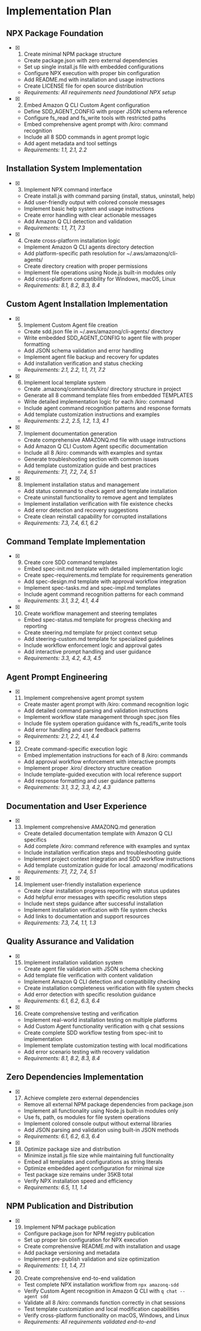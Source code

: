 # Implementation Plan

## NPX Package Foundation

- [x] 1. Create minimal NPM package structure
  - Create package.json with zero external dependencies
  - Set up single install.js file with embedded configurations
  - Configure NPX execution with proper bin configuration
  - Add README.md with installation and usage instructions
  - Create LICENSE file for open source distribution
  - _Requirements: All requirements need foundational NPX setup_

- [x] 2. Embed Amazon Q CLI Custom Agent configuration
  - Define SDD_AGENT_CONFIG with proper JSON schema reference
  - Configure fs_read and fs_write tools with restricted paths
  - Embed comprehensive agent prompt with /kiro: command recognition
  - Include all 8 SDD commands in agent prompt logic
  - Add agent metadata and tool settings
  - _Requirements: 1.1, 2.1, 2.2_

## Installation System Implementation

- [x] 3. Implement NPX command interface
  - Create install.js with command parsing (install, status, uninstall, help)
  - Add user-friendly output with colored console messages
  - Implement basic help system and usage instructions
  - Create error handling with clear actionable messages
  - Add Amazon Q CLI detection and validation
  - _Requirements: 1.1, 7.1, 7.3_

- [x] 4. Create cross-platform installation logic
  - Implement Amazon Q CLI agents directory detection
  - Add platform-specific path resolution for ~/.aws/amazonq/cli-agents/
  - Create directory creation with proper permissions
  - Implement file operations using Node.js built-in modules only
  - Add cross-platform compatibility for Windows, macOS, Linux
  - _Requirements: 8.1, 8.2, 8.3, 8.4_

## Custom Agent Installation Implementation

- [x] 5. Implement Custom Agent file creation
  - Create sdd.json file in ~/.aws/amazonq/cli-agents/ directory
  - Write embedded SDD_AGENT_CONFIG to agent file with proper formatting
  - Add JSON schema validation and error handling
  - Implement agent file backup and recovery for updates
  - Add installation verification and status checking
  - _Requirements: 2.1, 2.2, 1.1, 7.1, 7.2_

- [x] 6. Implement local template system
  - Create .amazonq/commands/kiro/ directory structure in project
  - Generate all 8 command template files from embedded TEMPLATES
  - Write detailed implementation logic for each /kiro: command
  - Include agent command recognition patterns and response formats
  - Add template customization instructions and examples
  - _Requirements: 2.2, 2.5, 1.2, 1.3, 4.1_

- [x] 7. Implement documentation generation
  - Create comprehensive AMAZONQ.md file with usage instructions
  - Add Amazon Q CLI Custom Agent specific documentation
  - Include all 8 /kiro: commands with examples and syntax
  - Generate troubleshooting section with common issues
  - Add template customization guide and best practices
  - _Requirements: 7.1, 7.2, 7.4, 5.1_

- [x] 8. Implement installation status and management
  - Add status command to check agent and template installation
  - Create uninstall functionality to remove agent and templates
  - Implement installation verification with file existence checks
  - Add error detection and recovery suggestions
  - Create clean reinstall capability for corrupted installations
  - _Requirements: 7.3, 7.4, 6.1, 6.2_

## Command Template Implementation

- [x] 9. Create core SDD command templates
  - Embed spec-init.md template with detailed implementation logic
  - Create spec-requirements.md template for requirements generation
  - Add spec-design.md template with approval workflow integration
  - Implement spec-tasks.md and spec-impl.md templates
  - Include agent command recognition patterns for each command
  - _Requirements: 3.1, 3.2, 4.1, 4.4_

- [x] 10. Create workflow management and steering templates
  - Embed spec-status.md template for progress checking and reporting
  - Create steering.md template for project context setup
  - Add steering-custom.md template for specialized guidelines
  - Include workflow enforcement logic and approval gates
  - Add interactive prompt handling and user guidance
  - _Requirements: 3.3, 4.2, 4.3, 4.5_

## Agent Prompt Engineering

- [x] 11. Implement comprehensive agent prompt system
  - Create master agent prompt with /kiro: command recognition logic
  - Add detailed command parsing and validation instructions
  - Implement workflow state management through spec.json files
  - Include file system operation guidance with fs_read/fs_write tools
  - Add error handling and user feedback patterns
  - _Requirements: 2.1, 2.2, 4.1, 4.4_

- [x] 12. Create command-specific execution logic
  - Embed implementation instructions for each of 8 /kiro: commands
  - Add approval workflow enforcement with interactive prompts
  - Implement proper .kiro/ directory structure creation
  - Include template-guided execution with local reference support
  - Add response formatting and user guidance patterns
  - _Requirements: 3.1, 3.2, 3.3, 4.2, 4.3_

## Documentation and User Experience

- [x] 13. Implement comprehensive AMAZONQ.md generation
  - Create detailed documentation template with Amazon Q CLI specifics
  - Add complete /kiro: command reference with examples and syntax
  - Include installation verification steps and troubleshooting guide
  - Implement project context integration and SDD workflow instructions
  - Add template customization guide for local .amazonq/ modifications
  - _Requirements: 7.1, 7.2, 7.4, 5.1_

- [x] 14. Implement user-friendly installation experience
  - Create clear installation progress reporting with status updates
  - Add helpful error messages with specific resolution steps
  - Include next steps guidance after successful installation
  - Implement installation verification with file system checks
  - Add links to documentation and support resources
  - _Requirements: 7.3, 7.4, 1.1, 1.3_

## Quality Assurance and Validation

- [x] 15. Implement installation validation system
  - Create agent file validation with JSON schema checking
  - Add template file verification with content validation
  - Implement Amazon Q CLI detection and compatibility checking
  - Create installation completeness verification with file system checks
  - Add error detection with specific resolution guidance
  - _Requirements: 6.1, 6.2, 6.3, 6.4_

- [x] 16. Create comprehensive testing and verification
  - Implement real-world installation testing on multiple platforms
  - Add Custom Agent functionality verification with q chat sessions
  - Create complete SDD workflow testing from spec-init to implementation
  - Implement template customization testing with local modifications
  - Add error scenario testing with recovery validation
  - _Requirements: 8.1, 8.2, 8.3, 8.4_

## Zero Dependencies Implementation

- [x] 17. Achieve complete zero external dependencies
  - Remove all external NPM package dependencies from package.json
  - Implement all functionality using Node.js built-in modules only
  - Use fs, path, os modules for file system operations
  - Implement colored console output without external libraries
  - Add JSON parsing and validation using built-in JSON methods
  - _Requirements: 6.1, 6.2, 6.3, 6.4_

- [x] 18. Optimize package size and distribution
  - Minimize install.js file size while maintaining full functionality
  - Embed all templates and configurations as string literals
  - Optimize embedded agent configuration for minimal size
  - Test package size remains under 35KB total
  - Verify NPX installation speed and efficiency
  - _Requirements: 6.5, 1.1, 1.4_

## NPM Publication and Distribution

- [x] 19. Implement NPM package publication
  - Configure package.json for NPM registry publication
  - Set up proper bin configuration for NPX execution
  - Create comprehensive README.md with installation and usage
  - Add package versioning and metadata
  - Implement pre-publish validation and size optimization
  - _Requirements: 1.1, 1.4, 7.1_

- [x] 20. Create comprehensive end-to-end validation
  - Test complete NPX installation workflow from `npx amazonq-sdd`
  - Verify Custom Agent recognition in Amazon Q CLI with `q chat --agent sdd`
  - Validate all 8 /kiro: commands function correctly in chat sessions
  - Test template customization and local modification capabilities
  - Verify cross-platform functionality on macOS, Windows, and Linux
  - _Requirements: All requirements validated end-to-end_